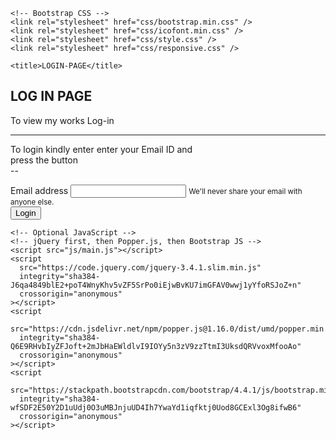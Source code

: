 <!DOCTYPE html>
<html lang="en">
  <head>
    <!-- Required meta tags -->
    <meta charset="utf-8" />
    <meta
      name="viewport"
      content="width=device-width, initial-scale=1, shrink-to-fit=no"
    />

    <!-- Bootstrap CSS -->
    <link rel="stylesheet" href="css/bootstrap.min.css" />
    <link rel="stylesheet" href="css/icofont.min.css" />
    <link rel="stylesheet" href="css/style.css" />
    <link rel="stylesheet" href="css/responsive.css" />

    <title>LOGIN-PAGE</title>
  </head>
  <body>
    <!--login page-->
    <section id="login-page">
      <div class="background-img">
        <div class="container">
          <div class="row">
            <div class="col-12 col-lg-6">
              <div class="jumbotron text-center">
                <h1 class="display-4">LOG IN PAGE</h1>
                <p class="lead">To view my works Log-in</p>
                <hr class="my-4" />
                <p>
                  To login kindly enter enter your Email ID and<br />
                  press the button<br />--
                </p>
              </div>
            </div>
            <div class="col-12 col-lg-6">
              <form
                onsubmit="return validate()"
                action="works/5-responsive-webpage-project/index_2.html"
              >
                <div class="form-group">
                  <label for="exampleInputEmail1">Email address</label>
                  <input
                    type="email"
                    class="form-control"
                    id="email-1"
                    aria-describedby="emailHelp"
                  />
                  <small id="emailHelp" class="form-text text-muted"
                    >We'll never share your email with anyone else.</small
                  >
                </div>
                <button type="submit" class="btn btn-primary">Login</button>
              </form>
            </div>
          </div>
        </div>
      </div>
    </section>

    <!-- Optional JavaScript -->
    <!-- jQuery first, then Popper.js, then Bootstrap JS -->
    <script src="js/main.js"></script>
    <script
      src="https://code.jquery.com/jquery-3.4.1.slim.min.js"
      integrity="sha384-J6qa4849blE2+poT4WnyKhv5vZF5SrPo0iEjwBvKU7imGFAV0wwj1yYfoRSJoZ+n"
      crossorigin="anonymous"
    ></script>
    <script
      src="https://cdn.jsdelivr.net/npm/popper.js@1.16.0/dist/umd/popper.min.js"
      integrity="sha384-Q6E9RHvbIyZFJoft+2mJbHaEWldlvI9IOYy5n3zV9zzTtmI3UksdQRVvoxMfooAo"
      crossorigin="anonymous"
    ></script>
    <script
      src="https://stackpath.bootstrapcdn.com/bootstrap/4.4.1/js/bootstrap.min.js"
      integrity="sha384-wfSDF2E50Y2D1uUdj0O3uMBJnjuUD4Ih7YwaYd1iqfktj0Uod8GCExl3Og8ifwB6"
      crossorigin="anonymous"
    ></script>
  </body>
</html>
